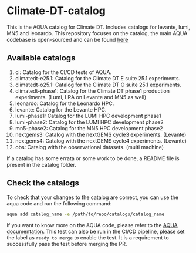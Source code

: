 # Climate-DT-catalog

This is the AQUA catalog for Climate DT. Includes catalogs for levante, lumi, MN5 and leonardo.
This repository focuses on the catalog, the main AQUA codebase is open-sourced and can be found [here](https://github.com/DestinE-Climate-DT/AQUA)
## Available catalogs

1. ci: Catalog for the CI/CD tests of AQUA.
2. climatedt-e25.1: Catalog for the Climate DT E suite 25.1 experiments.
3. climatedt-o25.1: Catalog for the Climate DT O suite 25.1 experiments.
4. climatedt-phase1: Catalog for the Climate DT phase1 production experiments. (Lumi, LRA on Levante and MN5 as well)
5. leonardo: Catalog for the Leonardo HPC.
6. levante: Catalog for the Levante HPC.
7. lumi-phase1: Catalog for the LUMI HPC development phase1
8. lumi-phase2: Catalog for the LUMI HPC development phase2
9. mn5-phase2: Catalog for the MN5 HPC development phase2
10. nextgems3: Catalog with the nextGEMS cycle3 experiments. (Levante)
11. nextgems4: Catalog with the nextGEMS cycle4 experiments. (Levante)
12. obs: Catalog with the observational datasets. (multi machine)

If a catalog has some errata or some work to be done, a README file is present in the catalog folder.

## Check the catalogs

To check that your changes to the catalog are correct, you can use the aqua code and run the following command:

```bash
aqua add catalog_name -e /path/to/repo/catalogs/catalog_name
```

If you want to know more on the AQUA code, please refer to the [AQUA documentation](https://aqua.readthedocs.io/en/latest/index.html).
This test can also be run in the CI/CD pipeline, please set the label as `ready to merge` to enable the test.
It is a requirement to successfully pass the test before merging the PR.